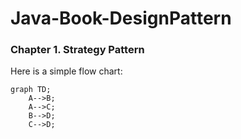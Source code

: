 # Java-Book-DesignPattern

### Chapter 1. Strategy Pattern


Here is a simple flow chart:

```mermaid
graph TD;
    A-->B;
    A-->C;
    B-->D;
    C-->D;
```